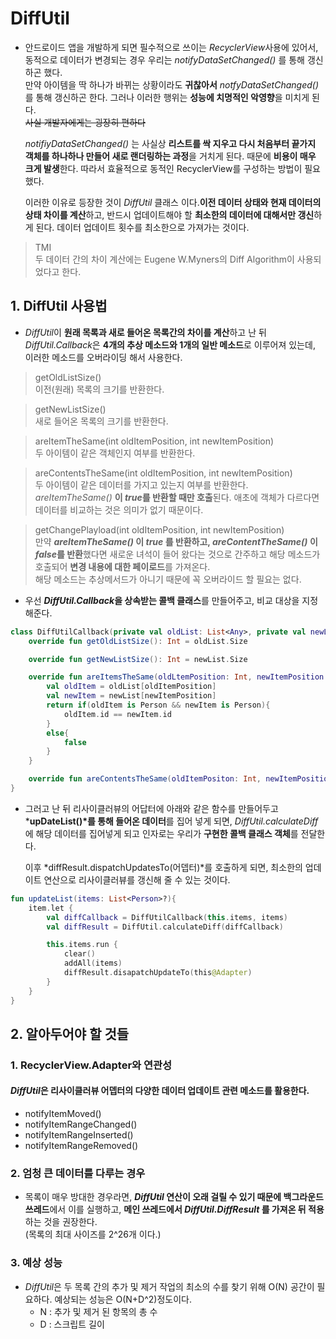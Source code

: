 # DiffUtil
- 안드로이드 앱을 개발하게 되면 필수적으로 쓰이는 *RecyclerView*사용에 있어서, 동적으로 데이터가 변경되는 경우 우리는 *notifyDataSetChanged()* 를 통해 갱신하곤 했다.   
만약 아이템을 딱 하나가 바뀌는 상황이라도 **귀찮아서** *notfyDataSetChanged()* 를 통해 갱신하곤 한다.
그러나 이러한 행위는 **성능에 치명적인 악영향**을 미치게 된다.  
~~사실 개발자에게는 굉장히 편하다~~

    *notifiyDataSetChanged()* 는 사실상 **리스트를 싹 지우고 다시 처음부터 끝가지 객체를 하나하나 만들어 새로 랜더링하는 과정**을 거치게 된다. 때문에 **비용이 매우 크게 발생**한다. 따라서 효율적으로 동적인 RecyclerView를 구성하는 방법이 필요했다.

    이러한 이유로 등장한 것이 *DiffUtil* 클래스 이다.**이전 데이터 상태와 현재 데이터의 상태 차이를 계산**하고, 반드시 업데이트해야 할 **최소한의 데이터에 대해서만 갱신**하게 된다. 데이터 업데이트 횟수를 최소한으로 가져가는 것이다.

> TMI   
두 데이터 간의 차이 계산에는 Eugene W.Myners의 Diff Algorithm이 사용되었다고 한다.

## 1. DiffUtil 사용법
- *DiffUtil*이 **원래 목록과 새로 들어온 목록간의 차이를 계산**하고 난 뒤 *DiffUtil.Callback*은 **4개의 추상 메소드와 1개의 일반 메소드**로 이루어져 있는데, 이러한 메소드를 오버라이딩 해서 사용한다.

> getOldListSize()   
이전(원래) 목록의 크기를 반환한다.

> getNewListSize()   
새로 들어온 목록의 크기를 반환한다.

> areItemTheSame(int oldItemPosition, int newItemPosition)  
두 아이템이 같은 객체인지 여부를 반환한다.

> areContentsTheSame(int oldItemPosition, int newItemPosition)  
두 아이템이 같은 데이터를 가지고 있는지 여부를 반환한다. *areItemTheSame()* **이 *true*를 반환할 때만 호출**된다. 애초에 객체가 다르다면 데이터를 비교하는 것은 의미가 없기 때문이다.

> getChangePlayload(int oldItemPosition, int newItemPosition)   
만약 ***areItemTheSame()* 이 *true* 를 반환하고, *areContentTheSame()* 이 *false*를 반환**했다면 새로운 녀석이 들어 왔다는 것으로 간주하고 해당 메소드가 호출되어 **변경 내용에 대한 페이로드**를 가져온다.   
해당 메소드는 추상메서드가 아니기 때문에 꼭 오버라이드 할 필요는 없다.

- 우선 ***DiffUtil.Callback*을 상속받는 콜백 클래스**를 만들어주고, 비교 대상을 지정해준다.
~~~Kotlin
class DiffUtilCallback(private val oldList: List<Any>, private val newList: List<Any>): DiffUtil.Callback(){
    override fun getOldListSize(): Int = oldList.Size

    override fun getNewListSize(): Int = newList.Size

    override fun areItemsTheSame(oldLtemPosition: Int, newItemPosition: Int): Boolean {
        val oldItem = oldList[oldItemPosition]
        val newItem = newList[newItemPosition]
        return if(oldItem is Person && newItem is Person){
            oldItem.id == newItem.id
        }
        else{
            false
        }
    }

    override fun areContentsTheSame(oldItemPositon: Int, newItemPosition: Int):Boolean = oldList[oldItemPosition] == newList[newItemPosition]
}
~~~
- 그러고 난 뒤 리사이클러뷰의 어답터에 아래와 같은 함수를 만들어두고 ***upDateList()*를 통해 들어온 데이터**를 집어 넣게 되면, *DiffUtil.calculateDiff*에 해당 데이터를 집어넣게 되고 인자로는 우리가 **구현한 콜백 클래스 객체**를 전달한다.

    이후 *diffResult.dispatchUpdatesTo(어뎁터)*를 호출하게 되면, 최소한의 업데이트 연산으로 리사이클러뷰를 갱신해 줄 수 있는 것이다.
~~~Kotlin
fun updateList(items: List<Person>?){
    item.let {
        val diffCallback = DiffUtilCallback(this.items, items)
        val diffResult = DiffUtil.calculateDiff(diffCallback)

        this.items.run {
            clear()
            addAll(items)
            diffResult.disapatchUpdateTo(this@Adapter)
        }
    }
}
~~~

## 2. 알아두어야 할 것들
### 1. RecyclerView.Adapter와 연관성
#### *DiffUtil*은 **리사이클러뷰 어뎁터**의 **다양한 데이터 업데이트 관련 메소드를 활용**한다.
- notifyItemMoved()
- notifyItemRangeChanged()
- notifyItemRangeInserted()
- notifyItemRangeRemoved()

### 2. 엄청 큰 데이터를 다루는 경우
- 목록이 매우 방대한 경우라면, ***DiffUtil* 연산이 오래 걸릴 수 있기 때문에 백그라운드 쓰레드**에서 이를 실행하고, **메인 쓰레드에서 *DiffUtil.DiffResult* 를 가져온 뒤 적용**하는 것을 권장한다.   
(목록의 최대 사이즈를 2^26개 이다.)

### 3. 예상 성능
- *DiffUtil*은 두 목록 간의 추가 및 제거 작업의 최소의 수를 찾기 위해 O(N) 공간이 필요하다. 예상되는 성능은 O(N+D^2)정도이다.
    - N : 추가 및 제거 된 항목의 총 수
    - D : 스크립트 길이
